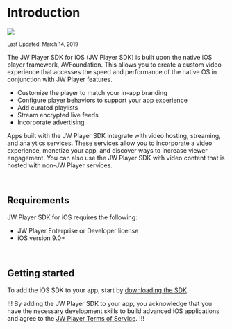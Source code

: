 # Introduction

<img src="https://img.shields.io/badge/SDK-iOS%20v3-0AAC29.svg?logo=apple">

<sup>Last Updated: March 14, 2019</sup> 

The JW Player SDK for iOS (JW Player SDK) is built upon the native iOS player framework, AVFoundation. This allows you to create a custom video experience that accesses the speed and performance of the native OS in conjunction with JW Player features.

- Customize the player to match your in-app branding
- Configure player behaviors to support your app experience
- Add curated playlists
- Stream encrypted live feeds
- Incorporate advertising

Apps built with the JW Player SDK integrate with video hosting, streaming, and analytics services. These services allow you to incorporate a video experience, monetize your app, and discover ways to increase viewer engagement. You can also use the JW Player SDK with video content that is hosted with non-JW Player services.

<br/>

## Requirements

JW Player SDK for iOS requires the following:

- JW Player Enterprise or Developer license
- iOS version 9.0+

<br/>

## Getting started

To add the iOS SDK to your app, start by [downloading the SDK](getting-started/download-the-sdk).

!!!
By adding the JW Player SDK to your app, you acknowledge that you have the necessary development skills to build advanced iOS applications and agree to the [JW Player Terms of Service](https://www.jwplayer.com/tos/).
!!!
